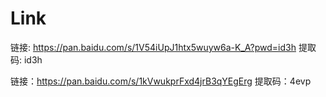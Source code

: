 # Link
链接: https://pan.baidu.com/s/1V54iUpJ1htx5wuyw6a-K_A?pwd=id3h 提取码: id3h 

链接：https://pan.baidu.com/s/1kVwukprFxd4jrB3qYEgErg 提取码：4evp 

